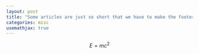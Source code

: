 ```yaml
---
layout: post
title: "Some articles are just so short that we have to make the footer stick"
categories: misc
usemathjax: true
---
```


$$E=mc^2$$
